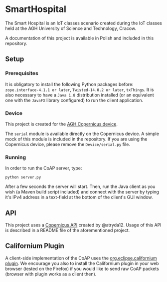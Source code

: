 # SmartHospital
The Smart Hospital is an IoT classes scenario created during the IoT classes held at the AGH University of Science and Technology, Cracow.
  
A documentation of this project is available in Polish and included in this repository.

## Setup
### Prerequisites
It is obligatory to install the following Python packages before: `zope.interface-4.1.1 or later`, `Twisted-14.0.2 or later`, `txThings`. It is also necessary to have a `Java 1.8` distribution installed (or an equivalent one with the `JavaFX` library configured) to run the client application.
### Device
This project is created for the [AGH Copernicus device](http://home.agh.edu.pl/~tszydlo/copernicus/).
  
The `serial` module is available directly on the Copernicus device. A simple mock of this module is included in the repository. If you are using the Copernicus device, please remove the `Device/serial.py` file.
### Running
In order to run the CoAP server, type:
```
python server.py
```
After a few seconds the server will start. Then, run the Java client as you wish (a Maven build script included) and connect with the server by typing it's IPv4 address in a text-field at the bottom of the client's GUI window.

## API
This project uses a [Copernicus API](https://github.com/atryda12/copernicus_api) created by @atryda12. Usage of this API is described in a README file of the aforementioned project.

## Californium Plugin
A client-side implementation of the CoAP uses the [org.eclipse.californium plugin](http://www.eclipse.org/californium/). We encourage you also to install the Californium plugin in your web browser (tested on the Firefox) if you would like to send raw CoAP packets (browser with plugin works as a client then).

